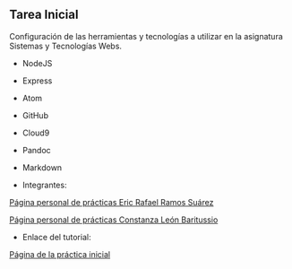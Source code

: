 ## Tarea Inicial

Configuración de las herramientas y tecnologías a utilizar en la asignatura Sistemas y Tecnologías Webs.

* NodeJS
* Express
* Atom
* GitHub
* Cloud9
* Pandoc
* Markdown

* Integrantes:

[Página personal de prácticas Eric Rafael Ramos Suárez](http://alu0100786330.github.io/)

[Página personal de prácticas Constanza León Baritussio](http://alu0100673647.github.io/)

* Enlace del tutorial:

[Página de la práctica inicial](http://alu0100786330.github.io/tareas-iniciales-ericconi-dsi-1516/)
